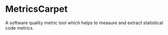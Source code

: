 MetricsCarpet
=============

A software quality metric tool which helps to measure and extract statistical code metrics.

